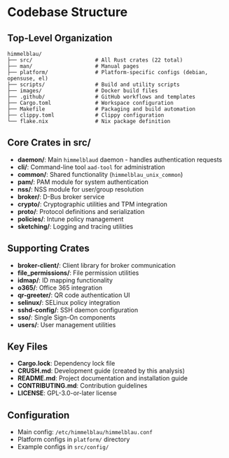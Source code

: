 # Codebase Structure

## Top-Level Organization
```
himmelblau/
├── src/                    # All Rust crates (22 total)
├── man/                    # Manual pages
├── platform/               # Platform-specific configs (debian, opensuse, el)
├── scripts/                # Build and utility scripts
├── images/                 # Docker build files
├── .github/                # GitHub workflows and templates
├── Cargo.toml              # Workspace configuration
├── Makefile                # Packaging and build automation
├── clippy.toml             # Clippy configuration
└── flake.nix               # Nix package definition
```

## Core Crates in src/
- **daemon/**: Main `himmelblaud` daemon - handles authentication requests
- **cli/**: Command-line tool `aad-tool` for administration
- **common/**: Shared functionality (`himmelblau_unix_common`)
- **pam/**: PAM module for system authentication
- **nss/**: NSS module for user/group resolution
- **broker/**: D-Bus broker service
- **crypto/**: Cryptographic utilities and TPM integration
- **proto/**: Protocol definitions and serialization
- **policies/**: Intune policy management
- **sketching/**: Logging and tracing utilities

## Supporting Crates
- **broker-client/**: Client library for broker communication
- **file_permissions/**: File permission utilities
- **idmap/**: ID mapping functionality
- **o365/**: Office 365 integration
- **qr-greeter/**: QR code authentication UI
- **selinux/**: SELinux policy integration
- **sshd-config/**: SSH daemon configuration
- **sso/**: Single Sign-On components
- **users/**: User management utilities

## Key Files
- **Cargo.lock**: Dependency lock file
- **CRUSH.md**: Development guide (created by this analysis)
- **README.md**: Project documentation and installation guide
- **CONTRIBUTING.md**: Contribution guidelines
- **LICENSE**: GPL-3.0-or-later license

## Configuration
- Main config: `/etc/himmelblau/himmelblau.conf`
- Platform configs in `platform/` directory
- Example configs in `src/config/`